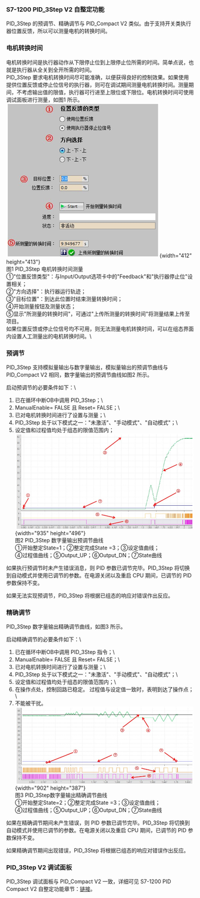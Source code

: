 ### S7-1200 PID_3Step V2 自整定功能

PID_3Step 的预调节、精确调节与 PID_Compact V2
类似。由于支持开关类执行器位置反馈，所以可以测量电机的转换时间。

### 电机转换时间

电机转换时间是执行器动作从下限停止位到上限停止位所需的时间。简单点说，也就是执行器从全关到全开所需的时间。\
PID_3Step
要求电机转换时间尽可能准确，以便获得良好的控制效果。如果使用提供位置反馈或停止位信号的执行器，则可在调试期间测量电机转换时间。测量期间，不考虑输出值的限值，执行器可行进至上限位或下限位。电机转换时间可使用调试面板进行测量，如图1
所示。\
![](images/3-1.jpg){width="412" height="413"}\
图1 PID_3Step 电机转换时间测量\
①\"位置反馈类型\"：与Input/Output选项卡中的\"Feedback\"和\"执行器停止位\"设置相关；\
②\"方向选择\"：执行器运行轨迹；\
③\"目标位置\"：到达此位置时结束测量转换时间；\
④开始测量按钮及测量状态；\
⑤显示\"所测量的转换时间\"，可通过\"上传所测量的转换时间\"将测量结果上传至项目。\
如果位置反馈或停止位信号均不可用，则无法测量电机转换时间，可以在组态界面内设置人工测量出的电机转换时间。\

### 预调节

PID_3Step 支持模拟量输出与数字量输出，模拟量输出的预调节曲线与
PID_Compact V2 相同，数字量输出的预调节曲线如图2 所示。

启动预调节的必要条件如下：\
1. 已在循环中断OB中调用 PID_3Step；\
2. ManualEnable= FALSE 且 Reset= FALSE；\
3. 已对电机转换时间进行了设置与测量；\
4. PID_3Step 处于以下模式之一：\"未激活\"、\"手动模式\"、\"自动模式\"；\
5. 设定值和过程值均处于组态的限值范围内；\
![](images/3-2.jpg){width="935" height="496"}\
图2 PID_3Step 数字量输出预调节曲线\
①开始整定State=1；②整定完成State =3；③设定值曲线；\
④过程值曲线；⑤Output_UP；⑥Output_DN；⑦State曲线

如果执行预调节时未产生错误消息，则 PID 参数已调节完毕。PID_3Step
将切换到自动模式并使用已调节的参数。在电源关闭以及重启 CPU
期间，已调节的 PID 参数保持不变。

如果无法实现预调节，PID_3Step 将根据已组态的响应对错误作出反应。

### 精确调节

PID_3Step 数字量输出精确调节曲线，如图3 所示。

启动精确调节的必要条件如下：\
1. 已在循环中断OB中调用 PID_3Step 指令；\
2. ManualEnable= FALSE 且 Reset= FALSE；\
3. 已对电机转换时间进行了设置与测量；\
4. PID_3Step 处于以下模式之一：\"未激活\"、\"手动模式\"、\"自动模式\"；\
5. 设定值和过程值均处于组态的限值范围内；\
6. 在操作点处，控制回路已稳定。
过程值与设定值一致时，表明到达了操作点；\
7. 不能被干扰。\
![](images/3-3.jpg){width="902" height="387"}\
图3 PID_3Step数字量输出精确调节曲线\
①开始整定State=2；②整定完成State =3；③设定值曲线；\
④过程值曲线；⑤Output_UP；⑥Output_DN；⑦State曲线

如果在精确调节期间未产生错误，则 PID 参数已调节完毕。PID_3Step
将切换到自动模式并使用已调节的参数。在电源关闭以及重启 CPU
期间，已调节的 PID 参数保持不变。

如果精确调节期间出现错误，PID_3Step 将根据已组态的响应对错误作出反应。

### PID_3Step V2 调试面板

PID_3Step 调试面板与 PID_Compact V2 一致，详细可见 S7-1200 PID Compact
V2 自整定功能章节：[链接](../02-PID_Compact/03-PID_V2/03-Tuning.htm)。
